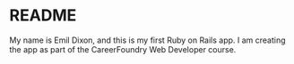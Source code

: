 # README

My name is Emil Dixon, and this is my first Ruby on Rails app.  I am creating the app as part of the CareerFoundry Web Developer course.  
